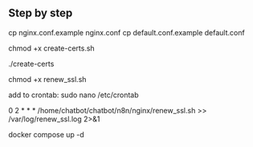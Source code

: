 ## Step by step

cp nginx.conf.example nginx.conf
cp default.conf.example default.conf

chmod +x create-certs.sh

./create-certs

chmod +x renew_ssl.sh

add to crontab:
sudo nano /etc/crontab

0 2 * * * /home/chatbot/chatbot/n8n/nginx/renew_ssl.sh >> /var/log/renew_ssl.log 2>&1

docker compose up -d